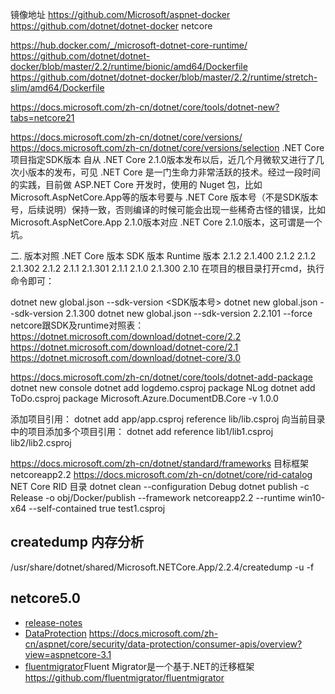 镜像地址
https://github.com/Microsoft/aspnet-docker
https://github.com/dotnet/dotnet-docker    netcore

https://hub.docker.com/_/microsoft-dotnet-core-runtime/
https://github.com/dotnet/dotnet-docker/blob/master/2.2/runtime/bionic/amd64/Dockerfile
https://github.com/dotnet/dotnet-docker/blob/master/2.2/runtime/stretch-slim/amd64/Dockerfile


https://docs.microsoft.com/zh-cn/dotnet/core/tools/dotnet-new?tabs=netcore21

https://docs.microsoft.com/zh-cn/dotnet/core/versions/
https://docs.microsoft.com/zh-cn/dotnet/core/versions/selection
.NET Core 项目指定SDK版本
自从 .NET Core 2.1.0版本发布以后，近几个月微软又进行了几次小版本的发布，可见 .NET Core 是一门生命力非常活跃的技术。经过一段时间的实践，目前做 ASP.NET Core 开发时，使用的 Nuget 包，比如 Microsoft.AspNetCore.App等的版本号要与 .NET Core 版本号（不是SDK版本号，后续说明）保持一致，否则编译的时候可能会出现一些稀奇古怪的错误，比如 Microsoft.AspNetCore.App 2.1.0版本对应 .NET Core 2.1.0版本，这可谓是一个坑。

二. 版本对照
.NET Core 版本	SDK 版本	Runtime 版本
2.1.2	2.1.400	2.1.2
2.1.2	2.1.302	2.1.2
2.1.1	2.1.301	2.1.1
2.1.0	2.1.300	2.10
在项目的根目录打开cmd，执行命令即可：

dotnet new global.json --sdk-version <SDK版本号>
dotnet new global.json --sdk-version 2.1.300
dotnet new global.json --sdk-version 2.2.101  --force
netcore跟SDK及runtime对照表：
https://dotnet.microsoft.com/download/dotnet-core/2.2
https://dotnet.microsoft.com/download/dotnet-core/2.1
https://dotnet.microsoft.com/download/dotnet-core/3.0

https://docs.microsoft.com/zh-cn/dotnet/core/tools/dotnet-add-package
dotnet new console
dotnet add  logdemo.csproj package NLog
dotnet add ToDo.csproj package Microsoft.Azure.DocumentDB.Core -v 1.0.0

添加项目引用：
dotnet add app/app.csproj reference lib/lib.csproj
向当前目录中的项目添加多个项目引用：
dotnet add reference lib1/lib1.csproj lib2/lib2.csproj


https://docs.microsoft.com/zh-cn/dotnet/standard/frameworks   目标框架  netcoreapp2.2
https://docs.microsoft.com/zh-cn/dotnet/core/rid-catalog  NET Core RID 目录
dotnet clean --configuration Debug
dotnet publish -c Release -o obj/Docker/publish --framework netcoreapp2.2 --runtime win10-x64 --self-contained true test1.csproj


## createdump 内存分析
/usr/share/dotnet/shared/Microsoft.NETCore.App/2.2.4/createdump -u -f 

## netcore5.0
- [release-notes](https://github.com/dotnet/core/tree/master/release-notes/5.0)
- [DataProtection](https://github.com/dotnet/aspnetcore/blob/master/src/DataProtection/samples/EntityFrameworkCoreSample/Program.cs) https://docs.microsoft.com/zh-cn/aspnet/core/security/data-protection/consumer-apis/overview?view=aspnetcore-3.1
- [fluentmigrator](https://fluentmigrator.github.io/articles/fluent-interface.html)Fluent Migrator是一个基于.NET的迁移框架   https://github.com/fluentmigrator/fluentmigrator